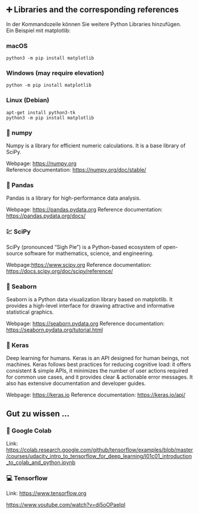 ## :heavy_plus_sign: Libraries and the corresponding references

In der Kommandozeile können Sie weitere Python Libraries hinzufügen. <br>
Ein Beispiel mit matplotlib:
### **macOS**
`python3 -m pip install matplotlib`

### **Windows (may require elevation)**
`python -m pip install matplotlib`

### **Linux (Debian)**
`apt-get install python3-tk` <br>
`python3 -m pip install matplotlib`

 ### :1234: numpy

Numpy is a library for efficient numeric calculations. It is a base library of SciPy.

Webpage: https://numpy.org <br>
Reference documentation: https://numpy.org/doc/stable/

### :panda_face: Pandas

Pandas is a library for high-performance data analysis.

Webpage: https://pandas.pydata.org
Reference documentation: https://pandas.pydata.org/docs/

### :chart: SciPy

SciPy (pronounced “Sigh Pie”) is a Python-based ecosystem of open-source software for mathematics, science, and engineering.

Webpage:https://www.scipy.org
Reference documentation: https://docs.scipy.org/doc/scipy/reference/

### :ocean: Seaborn
Seaborn is a Python data visualization library based on matplotlib. It provides a high-level interface for drawing attractive and informative statistical graphics.

Webpage: https://seaborn.pydata.org
Reference documentation: https://seaborn.pydata.org/tutorial.html

### :robot: Keras
Deep learning for humans.
Keras is an API designed for human beings, not machines. Keras follows best practices for reducing cognitive load: it offers consistent & simple APIs, it minimizes the number of user actions required for common use cases, and it provides clear & actionable error messages. It also has extensive documentation and developer guides.

Webpage: https://keras.io
Reference documentation: https://keras.io/api/

## Gut zu wissen ...
### :running: Google Colab
Link: https://colab.research.google.com/github/tensorflow/examples/blob/master/courses/udacity_intro_to_tensorflow_for_deep_learning/l01c01_introduction_to_colab_and_python.ipynb

### :computer: Tensorflow
Link: https://www.tensorflow.org

https://www.youtube.com/watch?v=dj5oOPaeIqI